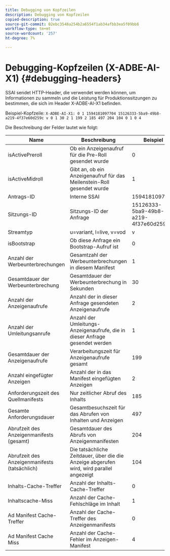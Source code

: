 ```yaml
---
title: Debugging von Kopfzeilen
description: Debugging von Kopfzeilen
copied-description: true
source-git-commit: 02ebc3548a254b2a6554f1ab34afbb3ea5f09bb8
workflow-type: tm+mt
source-wordcount: '257'
ht-degree: 7%

---
```


# Debugging-Kopfzeilen (X-ADBE-AI-X1) {#debugging-headers}

SSAI sendet HTTP-Header, die verwendet werden können, um Informationen zu sammeln und die Leistung für Produktionssitzungen zu bestimmen, die sich im Header X-ADBE-AI-X1 befinden.

Beispiel-Kopfzeile:
`X-ADBE-AI-X1: 0 1 1594181097704 15126333-5ba9-49b8-a219-4f37e60d259c v 0 1 30 2 1 199 2 185 497 204 104 0 1 0 4`

Die Beschreibung der Felder lautet wie folgt:

| Name | Beschreibung | Beispiel |
|--- |--- |--- |
| isActivePreroll | Ob ein Anzeigenaufruf für die Pre-Roll gesendet wurde | 0 |
| isActiveMidroll | Gibt an, ob ein Anzeigenaufruf für das Meilenstein-Roll gesendet wurde | 1 |
| Antrags-ID | Interne SSAI | 1594181097704 |
| Sitzungs-ID | Sitzungs-ID der Anfrage | 15126333-5ba9-49b8-a219-4f37e60d259c |
| Streamtyp | u=variant, l=live, v=vod | v |
| isBootstrap | Ob diese Anfrage ein Bootstrap-Aufruf ist | 0 |
| Anzahl der Werbeunterbrechungen | Gesamtzahl der Werbeunterbrechungen in diesem Manifest | 1 |
| Gesamtdauer der Werbeunterbrechung | Gesamtdauer der Werbeunterbrechung in Sekunden | 30 |
| Anzahl der Anzeigenaufrufe | Anzahl der in dieser Anfrage gesendeten Anzeigenaufrufe | 2 |
| Anzahl der Umleitungsanrufe | Anzahl der Umleitungs-Anzeigenaufrufe, die in dieser Anfrage gesendet werden | 1 |
| Gesamtdauer der Anzeigenaufrufe | Verarbeitungszeit für Anzeigenaufrufe gesamt | 199 |
| Anzahl eingefügter Anzeigen | Anzahl der in das Manifest eingefügten Anzeigen | 2 |
| Anforderungszeit des Quellmanifests | Nur zeitlicher Abruf des Inhalts | 185 |
| Gesamte Anforderungsdauer | Gesamtbesuchszeit für das Abrufen von Inhalten und Anzeigen | 497 |
| Abrufzeit des Anzeigenmanifests (gesamt) | Gesamtdauer des Abrufs von Anzeigenmanifesten | 204 |
| Abrufzeit des Anzeigenmanifests (tatsächlich) | Die tatsächliche Zeitdauer, über die die Anzeige abgerufen wird, wird parallel angezeigt | 104 |
| Inhalts-Cache-Treffer | Anzahl der Inhalts-Cache-Treffer | 0 |
| Inhaltscache-Miss | Anzahl der Cache-Fehlschläge im Inhalt | 1 |
| Ad Manifest Cache-Treffer | Anzahl der Cache-Treffer des Anzeigenmanifests | 0 |
| Ad Manifest Cache Miss | Anzahl der Cache-Fehler im Anzeigen-Manifest | 4 |
